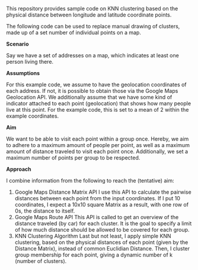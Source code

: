 This repository provides sample code on KNN clustering based on the physical distance between longitude and latitude coordinate points.

The following code can be used to replace manual drawing of clusters, made up of a set number of individual points on a map.

**Scenario**

Say we have a set of addresses on a map, which indicates at least one person living there.

**Assumptions**

For this example code, we assume to have the geolocation coordinates of each address. If not, it is possible to obtain those via the Google Maps Geolocation API.
We additionally assume that we have some kind of indicator attached to each point (geolocation) that shows how many people live at this point. For the example code, this is set to a mean of 2 within the example coordinates.

**Aim**

We want to be able to visit each point within a group once. Hereby, we aim to adhere to a maximum amount of people per point, as well as a maximum amount of distance traveled to visit each point once. Additionally, we set a maximum number of points per group to be respected.

**Approach**

I combine information from the following to reach the (tentative) aim:
1. Google Maps Distance Matrix API
    I use this API to calculate the pairwise distances between each point from the input coordinates. If I put 10 coordinates, I expect a 10x10 square Matrix as a result, with one row of 0s, the distance to itself.
2. Google Maps Route API
    This API is called to get an overview of the distance traveled (by car) for each cluster. It is the goal to specify a limit of how much distance should be allowed to be covered for each group.
3. KNN Clustering Algorithm
    Last but not least, I apply simple KNN clustering, based on the physical distances of each point (given by the Distance Matrix), instead of common Euclidian Distance. Then, I cluster group membership for each point, giving a dynamic number of k (number of clusters).
